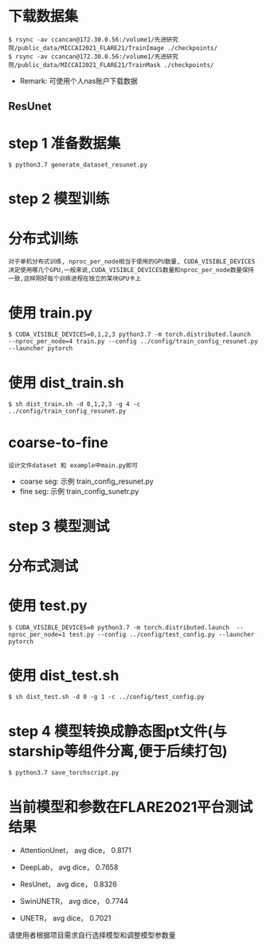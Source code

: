 # 下载数据集
    $ rsync -av ccancan@172.30.0.56:/volume1/先进研究院/public_data/MICCAI2021_FLARE21/TrainImage ./checkpoints/
    $ rsync -av ccancan@172.30.0.56:/volume1/先进研究院/public_data/MICCAI2021_FLARE21/TrainMask ./checkpoints/
- Remark: 可使用个人nas账户下载数据

## ResUnet

# step 1 准备数据集
    $ python3.7 generate_dataset_resunet.py

# step 2 模型训练

# 分布式训练
    对于单机分布式训练, nproc_per_node相当于使用的GPU数量, CUDA_VISIBLE_DEVICES决定使用哪几个GPU,一般来说,CUDA_VISIBLE_DEVICES数量和nproc_per_node数量保持一致,这样刚好每个训练进程在独立的某块GPU卡上

# 使用 train.py
    $ CUDA_VISIBLE_DEVICES=0,1,2,3 python3.7 -m torch.distributed.launch  --nproc_per_node=4 train.py --config ../config/train_config_resunet.py --launcher pytorch

# 使用 dist_train.sh
    $ sh dist_train.sh -d 0,1,2,3 -g 4 -c ../config/train_config_resunet.py 

# coarse-to-fine
    设计文件dataset 和 example中main.py即可
- coarse seg: 示例 train_config_resunet.py 
- fine seg: 示例 train_config_sunetr.py 

# step 3 模型测试

# 分布式测试

# 使用 test.py
    $ CUDA_VISIBLE_DEVICES=0 python3.7 -m torch.distributed.launch  --nproc_per_node=1 test.py --config ../config/test_config.py --launcher pytorch

# 使用 dist_test.sh
    $ sh dist_test.sh -d 0 -g 1 -c ../config/test_config.py 


# step 4 模型转换成静态图pt文件(与starship等组件分离,便于后续打包)
    $ python3.7 save_torchscript.py


# 当前模型和参数在FLARE2021平台测试结果

- AttentionUnet， avg dice， 0.8171

- DeepLab， avg dice， 0.7658

- ResUnet， avg dice， 0.8326

- SwinUNETR， avg dice， 0.7744

- UNETR， avg dice， 0.7021

请使用者根据项目需求自行选择模型和调整模型参数量
